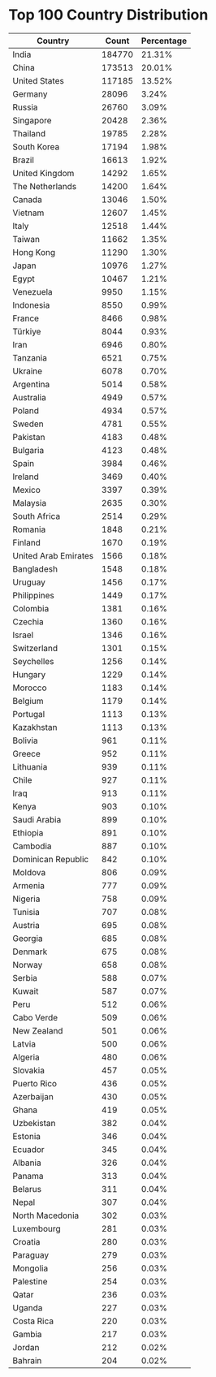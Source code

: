 # Top 100 Country Distribution
| Country | Count | Percentage |
|----|----|----|
| India | 184770 | 21.31% |
| China | 173513 | 20.01% |
| United States | 117185 | 13.52% |
| Germany | 28096 | 3.24% |
| Russia | 26760 | 3.09% |
| Singapore | 20428 | 2.36% |
| Thailand | 19785 | 2.28% |
| South Korea | 17194 | 1.98% |
| Brazil | 16613 | 1.92% |
| United Kingdom | 14292 | 1.65% |
| The Netherlands | 14200 | 1.64% |
| Canada | 13046 | 1.50% |
| Vietnam | 12607 | 1.45% |
| Italy | 12518 | 1.44% |
| Taiwan | 11662 | 1.35% |
| Hong Kong | 11290 | 1.30% |
| Japan | 10976 | 1.27% |
| Egypt | 10467 | 1.21% |
| Venezuela | 9950 | 1.15% |
| Indonesia | 8550 | 0.99% |
| France | 8466 | 0.98% |
| Türkiye | 8044 | 0.93% |
| Iran | 6946 | 0.80% |
| Tanzania | 6521 | 0.75% |
| Ukraine | 6078 | 0.70% |
| Argentina | 5014 | 0.58% |
| Australia | 4949 | 0.57% |
| Poland | 4934 | 0.57% |
| Sweden | 4781 | 0.55% |
| Pakistan | 4183 | 0.48% |
| Bulgaria | 4123 | 0.48% |
| Spain | 3984 | 0.46% |
| Ireland | 3469 | 0.40% |
| Mexico | 3397 | 0.39% |
| Malaysia | 2635 | 0.30% |
| South Africa | 2514 | 0.29% |
| Romania | 1848 | 0.21% |
| Finland | 1670 | 0.19% |
| United Arab Emirates | 1566 | 0.18% |
| Bangladesh | 1548 | 0.18% |
| Uruguay | 1456 | 0.17% |
| Philippines | 1449 | 0.17% |
| Colombia | 1381 | 0.16% |
| Czechia | 1360 | 0.16% |
| Israel | 1346 | 0.16% |
| Switzerland | 1301 | 0.15% |
| Seychelles | 1256 | 0.14% |
| Hungary | 1229 | 0.14% |
| Morocco | 1183 | 0.14% |
| Belgium | 1179 | 0.14% |
| Portugal | 1113 | 0.13% |
| Kazakhstan | 1113 | 0.13% |
| Bolivia | 961 | 0.11% |
| Greece | 952 | 0.11% |
| Lithuania | 939 | 0.11% |
| Chile | 927 | 0.11% |
| Iraq | 913 | 0.11% |
| Kenya | 903 | 0.10% |
| Saudi Arabia | 899 | 0.10% |
| Ethiopia | 891 | 0.10% |
| Cambodia | 887 | 0.10% |
| Dominican Republic | 842 | 0.10% |
| Moldova | 806 | 0.09% |
| Armenia | 777 | 0.09% |
| Nigeria | 758 | 0.09% |
| Tunisia | 707 | 0.08% |
| Austria | 695 | 0.08% |
| Georgia | 685 | 0.08% |
| Denmark | 675 | 0.08% |
| Norway | 658 | 0.08% |
| Serbia | 588 | 0.07% |
| Kuwait | 587 | 0.07% |
| Peru | 512 | 0.06% |
| Cabo Verde | 509 | 0.06% |
| New Zealand | 501 | 0.06% |
| Latvia | 500 | 0.06% |
| Algeria | 480 | 0.06% |
| Slovakia | 457 | 0.05% |
| Puerto Rico | 436 | 0.05% |
| Azerbaijan | 430 | 0.05% |
| Ghana | 419 | 0.05% |
| Uzbekistan | 382 | 0.04% |
| Estonia | 346 | 0.04% |
| Ecuador | 345 | 0.04% |
| Albania | 326 | 0.04% |
| Panama | 313 | 0.04% |
| Belarus | 311 | 0.04% |
| Nepal | 307 | 0.04% |
| North Macedonia | 302 | 0.03% |
| Luxembourg | 281 | 0.03% |
| Croatia | 280 | 0.03% |
| Paraguay | 279 | 0.03% |
| Mongolia | 256 | 0.03% |
| Palestine | 254 | 0.03% |
| Qatar | 236 | 0.03% |
| Uganda | 227 | 0.03% |
| Costa Rica | 220 | 0.03% |
| Gambia | 217 | 0.03% |
| Jordan | 212 | 0.02% |
| Bahrain | 204 | 0.02% |
